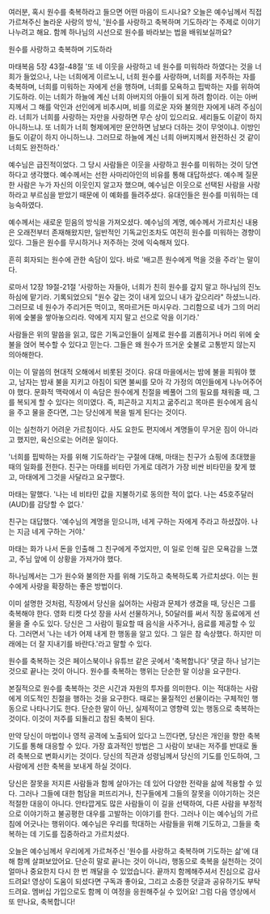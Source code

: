 여러분,
혹시 원수를 축복하라고 들으면 어떤 마음이 드시나요?
오늘은 예수님께서 직접 가르쳐주신 놀라운 사랑의 방식,
'원수를 사랑하고 축복하며 기도하라'는 주제로 이야기 나누려고 해요.
함께 하나님의 시선으로 원수를 바라보는 법을 배워보실까요?



원수를 사랑하고 축복하며 기도하라



마태복음 5장 43절-48절
'또 네 이웃을 사랑하고 네 원수를 미워하라 하였다는 것을 너희가 들었으나,
나는 너희에게 이르노니,
너희 원수를 사랑하며,
너희를 저주하는 자를 축복하며,
너희를 미워하는 자에게 선을 행하며,
너희를 모욕하고 핍박하는 자를 위하여 기도하라.
이는 너희가 하늘에 계신 너희 아버지의 아들이 되게 하려 함이라.
이는 아버지께서 그 해를 악인과 선인에게 비추시며,
비를 의로운 자와 불의한 자에게 내려 주심이라.
너희가 너희를 사랑하는 자만을 사랑하면 무슨 상이 있으리요.
세리들도 이같이 하지 아니하느냐.
또 너희가 너희 형제에게만 문안하면 남보다 더하는 것이 무엇이냐.
이방인들도 이같이 하지 아니하느냐.
그러므로 하늘에 계신 너희 아버지께서 완전하신 것 같이 너희도 완전하라.'

예수님은 급진적이었다.
그 당시 사람들은 이웃을 사랑하고 원수를 미워하는 것이 당연하다고 생각했다.
예수께서는 선한 사마리아인의 비유를 통해 대답하셨다.
예수께 질문한 사람은 누가 자신의 이웃인지 알고자 했으며,
예수님은 이웃으로 선택된 사람을 사랑하라고 부르심을 받았기 때문에 이 예화를 들려주셨다.
유대인들은 원수를 미워하는 데 능숙하였다.

예수께서는 새로운 믿음의 방식을 가져오셨다.
예수님의 계명,
예수께서 가르치신 내용은 오래전부터 존재해왔지만,
일반적인 기독교인조차도 여전히 원수를 미워하는 경향이 있다.
그들은 원수를 무시하거나 저주하는 것에 익숙해져 있다.

흔히 회자되는 원수에 관한 속담이 있다.
바로 '배고픈 원수에게 먹을 것을 주라'는 말이다.

로마서 12장 19절-21절
'사랑하는 자들아,
너희가 친히 원수를 갚지 말고 하나님의 진노하심에 맡기라.
기록되었으되 "원수 갚는 것이 내게 있으니 내가 갚으리라" 하셨느니라.
그러므로 네 원수가 주리거든 먹이고,
목마르거든 마시우라.
그리함으로 네가 그의 머리 위에 숯불을 쌓아놓으리라.
악에게 지지 말고 선으로 악을 이기라.'

사람들은 위의 말씀을 읽고,
많은 기독교인들이 실제로 원수를 괴롭히거나 머리 위에 숯불을 얹어 복수할 수 있다고 믿는다.
그들은 왜 원수가 뜨거운 숯불로 고통받지 않는지 의아해한다.

이는 이 말씀의 현대적 오해에서 비롯된 것이다.
유대 마을에서는 밤에 불을 피워야 했고,
남자는 밤새 불을 지키고 아침이 되면 불씨를 모아 각 가정의 여인들에게 나누어주어야 했다.
문화적 맥락에서 이 속담은 원수에게 친절을 베풀어 그의 필요를 채워줄 때,
그를 복되게 할 수 있다는 의미였다.
즉,
피곤하고 지치고 굶주리고 목마른 원수에게 음식을 주고 물을 준다면,
그는 당신에게 복을 빌게 된다는 것이다.

이는 실천하기 어려운 가르침이다.
사도 요한도 편지에서 계명들이 무거운 짐이 아니라고 했지만,
육신으로는 어려운 일이다.

'너희를 핍박하는 자를 위해 기도하라'는 구절에 대해,
마태는 친구가 쇼핑에 초대했을 때의 일화를 전한다.
친구는 마태를 비타민 가게로 데려가 가장 비싼 비타민을 찾게 했고,
마태에게 그것을 사달라고 요구했다.

마태는 말했다.
'나는 네 비타민 값을 지불하기로 동의한 적이 없다.
나는 45호주달러(AUD)를 감당할 수 없다.'

친구는 대답했다.
'예수님의 계명을 믿으니까,
네게 구하는 자에게 주라고 하셨잖아.
나는 지금 네게 구하는 거야.'

마태는 화가 나서 돈을 인출해 그 친구에게 주었지만,
이 일로 인해 깊은 모욕감을 느꼈고,
주님 앞에 이 상황을 가져가야 했다.

하나님께서는 그가 원수와 불의한 자를 위해 기도하고 축복하도록 가르치셨다.
이는 원수에게 사랑을 확장하는 좋은 방법이다.

이미 설명한 것처럼,
직장에서 당신을 싫어하는 사람과 문제가 생겼을 때,
당신은 그를 축복해야 한다.
영화 티켓 다섯 장을 사서 선물하거나,
50달러를 써서 직장 동료에게 선물을 줄 수도 있다.
당신은 그 사람이 필요할 때 음식을 사주거나,
음료를 제공할 수 있다.
그러면서 '나는 네가 어제 내게 한 행동을 알고 있다.
그 일은 참 속상했다.
하지만 미래에는 더 잘 지내기를 바란다.'라고 말할 수 있다.

원수를 축복하는 것은 페이스북이나 유튜브 같은 곳에서 '축복합니다' 댓글 하나 남기는 것으로 끝나는 것이 아니다.
원수를 축복하는 행위는 단순한 말 이상을 요구한다.

본질적으로 원수를 축복하는 것은 시간과 자원의 투자를 의미한다.
이는 적대하는 사람에게 의도적인 친절을 행하는 것을 요구한다.
때로는 물질적인 선물이라는 구체적인 행동으로 나타나기도 한다.
단순한 말이 아닌,
실제적이고 영향력 있는 행동으로 축복하는 것이다.
이것이 저주를 되돌리고 참된 축복이 된다.

만약 당신이 마법이나 영적 공격에 노출되어 있다고 느낀다면,
당신은 개인을 향한 축복 기도를 통해 대응할 수 있다.
가장 효과적인 방법은 그 사람이 보내는 저주를 반대로 돌려 축복으로 변화시키는 것이다.
당신의 직관과 성령님께서 당신의 기도를 인도하여,
그 사람에게 선한 축복을 보내게 하실 것이다.

당신은 잘못을 저지른 사람들과 함께 살아가는 데 있어 다양한 전략을 삶에 적용할 수 있다.
그러나 그들에 대한 험담을 퍼뜨리거나,
친구들에게 그들의 잘못을 이야기하는 것은 적절한 대응이 아니다.
안타깝게도 많은 사람들이 이 길을 선택하여,
다른 사람을 부정적으로 이야기하고 불공평한 대우를 고발하는 이야기를 한다.
그러나 이는 예수님의 가르침에 어긋나는 행위이다.
예수님은 우리를 학대하는 사람들을 위해 기도하고,
그들을 축복하는 데 기도를 집중하라고 가르치셨다.



오늘은 예수님께서 우리에게 가르쳐주신 '원수를 사랑하고 축복하며 기도하는 삶'에 대해 함께 살펴보았어요.
단순히 말로 끝나는 것이 아니라,
행동으로 축복을 실천하는 것이 얼마나 중요한지 다시 한 번 깨달을 수 있었습니다.
끝까지 함께해주셔서 진심으로 감사드려요!
영상이 도움이 되셨다면 구독과 좋아요,
그리고 소중한 덧글과 공유하기도 부탁드려요.
멤버십 가입으로도 함께 이 여정을 응원해주실 수 있어요!
그럼 다음 영상에서 또 만나요,
축복합니다!